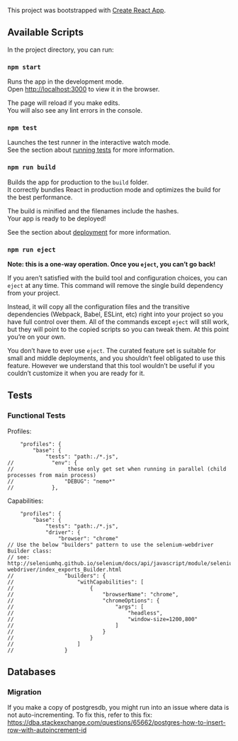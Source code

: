 This project was bootstrapped with [Create React App](https://github.com/facebook/create-react-app).

## Available Scripts

In the project directory, you can run:

### `npm start`

Runs the app in the development mode.<br>
Open [http://localhost:3000](http://localhost:3000) to view it in the browser.

The page will reload if you make edits.<br>
You will also see any lint errors in the console.

### `npm test`

Launches the test runner in the interactive watch mode.<br>
See the section about [running tests](https://facebook.github.io/create-react-app/docs/running-tests) for more information.

### `npm run build`

Builds the app for production to the `build` folder.<br>
It correctly bundles React in production mode and optimizes the build for the best performance.

The build is minified and the filenames include the hashes.<br>
Your app is ready to be deployed!

See the section about [deployment](https://facebook.github.io/create-react-app/docs/deployment) for more information.

### `npm run eject`

**Note: this is a one-way operation. Once you `eject`, you can’t go back!**

If you aren’t satisfied with the build tool and configuration choices, you can `eject` at any time. This command will remove the single build dependency from your project.

Instead, it will copy all the configuration files and the transitive dependencies (Webpack, Babel, ESLint, etc) right into your project so you have full control over them. All of the commands except `eject` will still work, but they will point to the copied scripts so you can tweak them. At this point you’re on your own.

You don’t have to ever use `eject`. The curated feature set is suitable for small and middle deployments, and you shouldn’t feel obligated to use this feature. However we understand that this tool wouldn’t be useful if you couldn’t customize it when you are ready for it.

## Tests

### Functional Tests

Profiles:
```
    "profiles": {
        "base": {
            "tests": "path:./*.js",
//            "env": {
//                 these only get set when running in parallel (child processes from main process)
//                "DEBUG": "nemo*"
//            },
```

Capabilities:
```
    "profiles": {
        "base": {
            "tests": "path:./*.js",
            "driver": {
                "browser": "chrome"
// Use the below "builders" pattern to use the selenium-webdriver Builder class:
// see: http://seleniumhq.github.io/selenium/docs/api/javascript/module/selenium-webdriver/index_exports_Builder.html
//                "builders": {
//                    "withCapabilities": [
//                        {
//                            "browserName": "chrome",
//                            "chromeOptions": {
//                                "args": [
//                                    "headless",
//                                    "window-size=1200,800"
//                                ]
//                            }
//                        }
//                    ]
//                }
```


## Databases

### Migration

If you make a copy of postgresdb, you might run into an issue where data is not auto-incrementing. To fix this, refer to this fix: https://dba.stackexchange.com/questions/65662/postgres-how-to-insert-row-with-autoincrement-id

